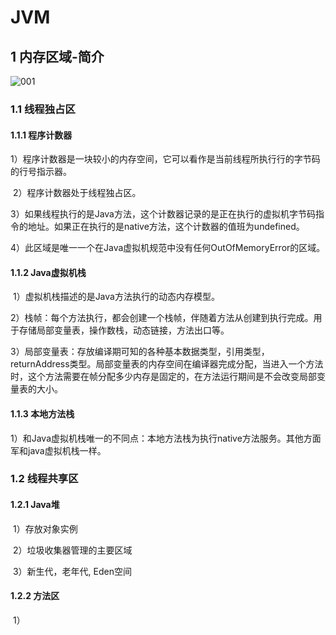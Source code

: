 # 																		JVM

## 1 内存区域-简介



![001](D:\LeemMJ\myLab\002Notes_GitHub\Notes\jvm_pic\001.jpeg)





### 1.1 线程独占区

#### 1.1.1 程序计数器

​					1）程序计数器是一块较小的内存空间，它可以看作是当前线程所执行行的字节码的行号指示器。

​					2）程序计数器处于线程独占区。

​					3）如果线程执行的是Java方法，这个计数器记录的是正在执行的虚拟机字节码指令的地址。如果正在执行的是native方法，这个计数器的值班为undefined。

​					4）此区域是唯一一个在Java虚拟机规范中没有任何OutOfMemoryError的区域。

#### 1.1.2 Java虚拟机栈

​					1）虚拟机栈描述的是Java方法执行的动态内存模型。

​					2）栈帧：每个方法执行，都会创建一个栈帧，伴随着方法从创建到执行完成。用于存储局部变量表，操作数栈，动态链接，方法出口等。

​					3）局部变量表：存放编译期可知的各种基本数据类型，引用类型，returnAddress类型。局部变量表的内存空间在编译器完成分配，当进入一个方法时，这个方法需要在帧分配多少内存是固定的，在方法运行期间是不会改变局部变量表的大小。

#### 1.1.3 本地方法栈

​					1）和Java虚拟机栈唯一的不同点：本地方法栈为执行native方法服务。其他方面军和java虚拟机栈一样。



### 1.2 线程共享区

#### 1.2.1 Java堆

​					1）存放对象实例

​					2）垃圾收集器管理的主要区域

​					3）新生代，老年代,  Eden空间

#### 1.2.2 方法区

​					1）
